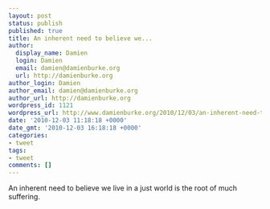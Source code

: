 ```yaml
---
layout: post
status: publish
published: true
title: An inherent need to believe we...
author:
  display_name: Damien
  login: Damien
  email: damien@damienburke.org
  url: http://damienburke.org
author_login: Damien
author_email: damien@damienburke.org
author_url: http://damienburke.org
wordpress_id: 1121
wordpress_url: http://www.damienburke.org/2010/12/03/an-inherent-need-to-believe-we/
date: '2010-12-03 11:18:18 +0000'
date_gmt: '2010-12-03 16:18:18 +0000'
categories:
- tweet
tags:
- tweet
comments: []
---
```

<p>An inherent need to believe we live in a just world is the root of much suffering.</p>
